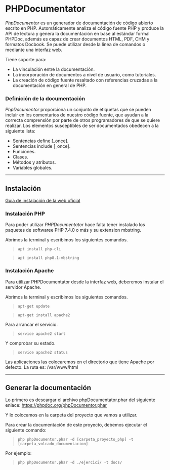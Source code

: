 # **PHPDocumentator**

*PhpDocumentor* es un generador de documentación de código abierto escrito en PHP. Automáticamente analiza el código fuente PHP y produce la API de lectura y genera la documentación en base al estándar formal PHPDoc, además es capaz de crear documentos HTML, PDF, CHM y formatos Docbook. Se puede utilizar desde la línea de comandos o mediante una interfaz web. 

Tiene soporte para:
* La vinculación entre la documentación.
* La incorporación de documentos a nivel de usuario, como tutoriales.
* La creación de código fuente resaltado con referencias cruzadas a la documentación en general de PHP. 

### **Definición de la documentación**

*PhpDocumentor* proporciona un conjunto de etiquetas que se pueden incluir en los comentarios de nuestro código fuente, que ayudan a la correcta comprensión por parte de otros programadores de que se quiere realizar.
Los elementos susceptibles de ser documentados obedecen a la siguiente lista:
* Sentencias define [_once].
* Sentencias include [_once].
* Funciones.
* Clases.
* Métodos y atributos.
* Variables globales.

---

## **Instalación**

[Guía de instalación de la web oficial](https://docs.phpdoc.org/guide/getting-started/installing.html)

### Instalación PHP
Para poder utilizar *PHPDocumentator* hace falta tener instalado los paquetes de softwaree PHP 7.4.0 o más y su extension mbstring.

Abrimos la terminal y escribimos los siguientes comandos.

>`apt install php-cli`

>`apt install php8.1-mbstring`

### Instalación Apache
Para utilizar PHPDocumentator desde la interfaz web, deberemos instalar el servidor Apache.

Abrimos la terminal y escribimos los siguientes comandos.

>`apt-get update`

>`apt-get install apache2`

Para arrancar el servicio.

>`service apache2 start`

Y comprobar su estado.

>`service apache2 status`

Las aplicaciones las colocaremos en el directorio que tiene Apache por defecto. La ruta es: /var/www/html  

---

## **Generar la documentación**

Lo primero es descargar el archivo phpDocumentator.phar del siguiente enlace: https://phpdoc.org/phpDocumentor.phar

Y lo colocamos en la carpeta del proyecto que vamos a utilizar.

Para crear la documentación de este proyecto, debemos ejecutar el siguiente comando:

>`php phpDocumentor.phar -d [carpeta_proyecto_php] -t [carpeta_volcado_documentacion]`

Por ejemplo:

>`php phpDocumentor.phar -d ./ejercici/ -t docs/`
